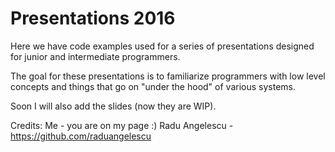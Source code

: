 # Presentations 2016


Here we have code examples used for a series of presentations designed for junior and intermediate programmers.

The goal for these presentations is to familiarize programmers with low level concepts and things that go on "under the hood" of various systems.

Soon I will also add the slides (now they are WIP).


Credits:
Me - you are on my page :)
Radu Angelescu - https://github.com/raduangelescu



